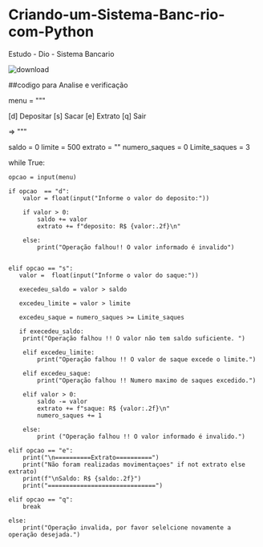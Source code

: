 # Criando-um-Sistema-Banc-rio-com-Python
Estudo -  Dio - Sistema Bancario 

![download](https://user-images.githubusercontent.com/87867234/191324079-e31e01cf-c61c-4387-be1f-510fd834037c.jpg)


##codigo para Analise e verificação 

menu = """

[d] Depositar
[s] Sacar
[e] Extrato
[q] Sair


=> """

saldo = 0
limite = 500
extrato = ""
numero_saques = 0
Limite_saques = 3

while True:

    opcao = input(menu)

    if opcao  == "d":
        valor = float(input("Informe o valor do deposito:"))

        if valor > 0:
            saldo += valor 
            extrato += f"deposito: R$ {valor:.2f}\n"

        else:
            print("Operação falhou!! O valor informado é invalido")
        

    elif opcao == "s":
       valor =  float(input("Informe o valor do saque:"))

       execedeu_saldo = valor > saldo

       excedeu_limite = valor > limite

       excedeu_saque = numero_saques >= Limite_saques

       if execedeu_saldo:
        print("Operação falhou !! O valor não tem saldo suficiente. ")

        elif excedeu_limite:
            print("Operação falhou !! O valor de saque excede o limite.")

        elif excedeu_saque:
            print("Operação falhou !! Numero maximo de saques excedido.")

        elif valor > 0:
            saldo -= valor 
            extrato += f"saque: R$ {valor:.2f}\n"
            numero_saques += 1

        else:
            print ("Operação falhou !! O valor informado é invalido.")

    elif opcao == "e":
        print("\n==========Extrato==========")
        print("Não foram realizadas movimentaçoes" if not extrato else extrato)
        print(f"\nSaldo: R$ {saldo:.2f}")
        print("==============================")

    elif opcao == "q":
        break

    else: 
        print("Operação invalida, por favor selelcione novamente a operação desejada.")
